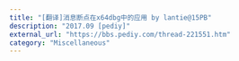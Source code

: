 ```yaml
---
title: "[翻译]消息断点在x64dbg中的应用 by lantie@15PB"
description: "2017.09 [pediy]"
external_url: "https://bbs.pediy.com/thread-221551.htm"
category: "Miscellaneous"
---
```

